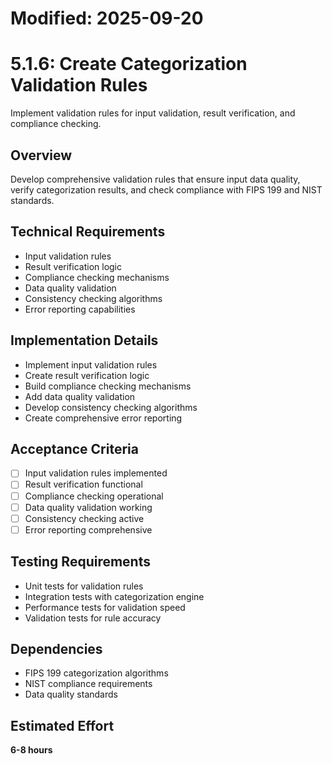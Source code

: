 # Modified: 2025-09-20

# 5.1.6: Create Categorization Validation Rules

Implement validation rules for input validation, result verification, and compliance checking.

## Overview
Develop comprehensive validation rules that ensure input data quality, verify categorization results, and check compliance with FIPS 199 and NIST standards.

## Technical Requirements
- Input validation rules
- Result verification logic
- Compliance checking mechanisms
- Data quality validation
- Consistency checking algorithms
- Error reporting capabilities

## Implementation Details
- Implement input validation rules
- Create result verification logic
- Build compliance checking mechanisms
- Add data quality validation
- Develop consistency checking algorithms
- Create comprehensive error reporting

## Acceptance Criteria
- [ ] Input validation rules implemented
- [ ] Result verification functional
- [ ] Compliance checking operational
- [ ] Data quality validation working
- [ ] Consistency checking active
- [ ] Error reporting comprehensive

## Testing Requirements
- Unit tests for validation rules
- Integration tests with categorization engine
- Performance tests for validation speed
- Validation tests for rule accuracy

## Dependencies
- FIPS 199 categorization algorithms
- NIST compliance requirements
- Data quality standards

## Estimated Effort
**6-8 hours**
